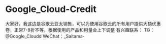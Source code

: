# Google_Cloud-Credit
大家好，我这边是谷歌云亚太销售，可以为使用谷歌云的所有用户提供大额优惠卷，正常7-8折不等，根据使用的产品和用量会上下调整
有兴趣联系： TG：@Google_Cloudd 
WeChat：_Saitama-

